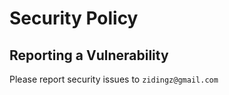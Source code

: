 # Security Policy

## Reporting a Vulnerability

Please report security issues to `zidingz@gmail.com`